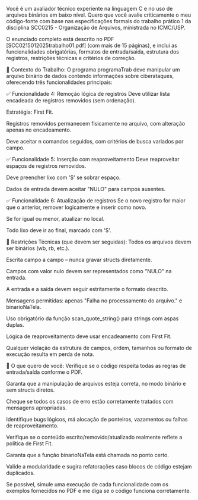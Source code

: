 Você é um avaliador técnico experiente na linguagem C e no uso de arquivos binários em baixo nível. Quero que você avalie criticamente o meu código-fonte com base nas especificações formais do trabalho prático 1 da disciplina SCC0215 - Organização de Arquivos, ministrada no ICMC/USP.

O enunciado completo está descrito no PDF [SCC0215012025trabalho01.pdf] (com mais de 15 páginas), e inclui as funcionalidades obrigatórias, formatos de entrada/saída, estrutura dos registros, restrições técnicas e critérios de correção.

📘 Contexto do Trabalho:
O programa programaTrab deve manipular um arquivo binário de dados contendo informações sobre ciberataques, oferecendo três funcionalidades principais:

✅ Funcionalidade 4: Remoção lógica de registros
Deve utilizar lista encadeada de registros removidos (sem ordenação).

Estratégia: First Fit.

Registros removidos permanecem fisicamente no arquivo, com alteração apenas no encadeamento.

Deve aceitar n comandos seguidos, com critérios de busca variados por campo.

✅ Funcionalidade 5: Inserção com reaproveitamento
Deve reaproveitar espaços de registros removidos.

Deve preencher lixo com '$' se sobrar espaço.

Dados de entrada devem aceitar "NULO" para campos ausentes.

✅ Funcionalidade 6: Atualização de registros
Se o novo registro for maior que o anterior, remover logicamente e inserir como novo.

Se for igual ou menor, atualizar no local.

Todo lixo deve ir ao final, marcado com '$'.

📏 Restrições Técnicas (que devem ser seguidas):
Todos os arquivos devem ser binários (wb, rb, etc.).

Escrita campo a campo – nunca gravar structs diretamente.

Campos com valor nulo devem ser representados como "NULO" na entrada.

A entrada e a saída devem seguir estritamente o formato descrito.

Mensagens permitidas: apenas "Falha no processamento do arquivo." e binarioNaTela.

Uso obrigatório da função scan_quote_string() para strings com aspas duplas.

Lógica de reaproveitamento deve usar encadeamento com First Fit.

Qualquer violação da estrutura de campos, ordem, tamanhos ou formato de execução resulta em perda de nota.


🧠 O que quero de você:
Verifique se o código respeita todas as regras de entrada/saída conforme o PDF.

Garanta que a manipulação de arquivos esteja correta, no modo binário e sem structs diretos.

Cheque se todos os casos de erro estão corretamente tratados com mensagens apropriadas.

Identifique bugs lógicos, má alocação de ponteiros, vazamentos ou falhas de reaproveitamento.

Verifique se o conteúdo escrito/removido/atualizado realmente reflete a política de First Fit.

Garanta que a função binarioNaTela está chamada no ponto certo.

Valide a modularidade e sugira refatorações caso blocos de código estejam duplicados.

Se possível, simule uma execução de cada funcionalidade com os exemplos fornecidos no PDF e me diga se o código funciona corretamente.

